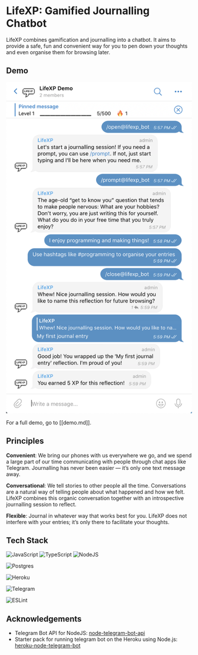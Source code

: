 # LifeXP: Gamified Journalling Chatbot

LifeXP combines gamification and journalling into a chatbot. It aims to provide a safe, fun and convenient way for you to pen down your thoughts and even organise them for browsing later.

## Demo

![demo](assets/readme%20demo.png)

For a full demo, go to [[demo.md]].

## Principles

**Convenient**: We bring our phones with us everywhere we go, and we spend a large part of our time communicating with people through chat apps like Telegram. Journalling has never been easier — it’s only one text message away.

**Conversational**: We tell stories to other people all the time. Conversations are a natural way of telling people about what happened and how we felt. LifeXP combines this organic conversation together with an introspective journalling session to reflect.

**Flexible**: Journal in whatever way that works best for you. LifeXP does not interfere with your entries; it’s only there to facilitate your thoughts.

## Tech Stack

![JavaScript](https://img.shields.io/badge/javascript-%23323330.svg?style=for-the-badge&logo=javascript&logoColor=%23F7DF1E) ![TypeScript](https://img.shields.io/badge/typescript-%23007ACC.svg?style=for-the-badge&logo=typescript&logoColor=white) ![NodeJS](https://img.shields.io/badge/node.js-%2343853D.svg?style=for-the-badge&logo=node-dot-js&logoColor=white)

![Postgres](https://img.shields.io/badge/postgres-%23316192.svg?style=for-the-badge&logo=postgresql&logoColor=white)

![Heroku](https://img.shields.io/badge/heroku-%23430098.svg?style=for-the-badge&logo=heroku&logoColor=white)

![Telegram](https://img.shields.io/badge/Telegram-2CA5E0?style=for-the-badge&logo=telegram&logoColor=white )

![ESLint](https://img.shields.io/badge/ESLint-4B3263?style=for-the-badge&logo=eslint&logoColor=white )

## Acknowledgements

- Telegram Bot API for NodeJS: [node-telegram-bot-api](https://github.com/yagop/node-telegram-bot-api)
- Starter pack for running telegram bot on the Heroku using Node.js: [heroku-node-telegram-bot](https://github.com/odditive/heroku-node-telegram-bot)
